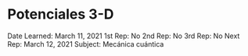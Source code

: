 # Potenciales 3-D

Date Learned: March 11, 2021
1st Rep: No
2nd Rep: No
3rd Rep: No
Next Rep: March 12, 2021
Subject: Mecánica cuántica
